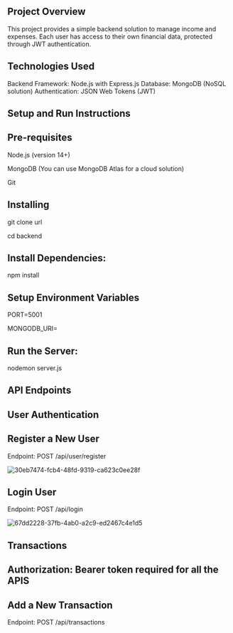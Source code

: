 
## Project Overview


This project provides a simple backend solution to manage income and expenses. Each user has access to their own financial data, protected through JWT authentication.

## Technologies Used

Backend Framework: Node.js with Express.js
Database: MongoDB (NoSQL solution)
Authentication: JSON Web Tokens (JWT)

## Setup and Run Instructions
## Pre-requisites
Node.js (version 14+)

MongoDB (You can use MongoDB Atlas for a cloud solution)

Git

## Installing
git clone url

cd backend

## Install Dependencies:
npm install

## Setup Environment Variables
PORT=5001

MONGODB_URI=

## Run the Server:

nodemon server.js

## API Endpoints 

## User Authentication

## Register a New User

Endpoint: POST /api/user/register

![30eb7474-fcb4-48fd-9319-ca623c0ee28f](https://github.com/user-attachments/assets/082b92e4-4ed9-4e49-b8ac-dfe3549fd18f)

## Login User

Endpoint: POST /api/login

![67dd2228-37fb-4ab0-a2c9-ed2467c4e1d5](https://github.com/user-attachments/assets/320ee83d-cd33-4385-acfc-3c4376e72e18)

## Transactions
## Authorization: Bearer token required for all the APIS

## Add a New Transaction

Endpoint: POST /api/transactions

